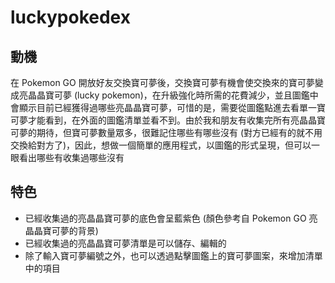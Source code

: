 # luckypokedex

## 動機

在 Pokemon GO 開放好友交換寶可夢後，交換寶可夢有機會使交換來的寶可夢變成亮晶晶寶可夢 (lucky pokemon)，在升級強化時所需的花費減少，並且圖鑑中會顯示目前已經獲得過哪些亮晶晶寶可夢，可惜的是，需要從圖鑑點進去看單一寶可夢才能看到，在外面的圖鑑清單並看不到。由於我和朋友有收集完所有亮晶晶寶可夢的期待，但寶可夢數量眾多，很難記住哪些有哪些沒有 (對方已經有的就不用交換給對方了)，因此，想做一個簡單的應用程式，以圖鑑的形式呈現，但可以一眼看出哪些有收集過哪些沒有

## 特色
- 已經收集過的亮晶晶寶可夢的底色會呈藍紫色 (顏色參考自 Pokemon GO 亮晶晶寶可夢的背景)
- 已經收集過的亮晶晶寶可夢清單是可以儲存、編輯的
- 除了輸入寶可夢編號之外，也可以透過點擊圖鑑上的寶可夢圖案，來增加清單中的項目
